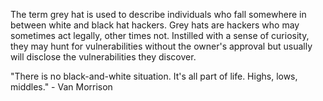 
The term grey hat is used to describe individuals who fall somewhere in between white and black hat hackers. Grey hats are hackers who may sometimes act legally, other times not. Instilled with a sense of curiosity, they may hunt for vulnerabilities without the owner's approval but usually will disclose the vulnerabilities they discover.

"There is no black-and-white situation. It's all part of life. Highs, lows, middles." - Van Morrison

